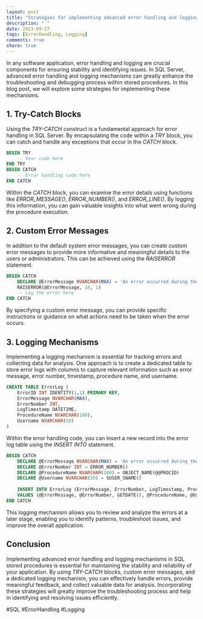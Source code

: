 ```yaml
---
layout: post
title: "Strategies for implementing advanced error handling and logging mechanisms in SQL stored procedures"
description: " "
date: 2023-09-27
tags: [ErrorHandling, Logging]
comments: true
share: true
---
```


In any software application, error handling and logging are crucial components for ensuring stability and identifying issues. In SQL Server, advanced error handling and logging mechanisms can greatly enhance the troubleshooting and debugging process within stored procedures. In this blog post, we will explore some strategies for implementing these mechanisms.

## 1. Try-Catch Blocks
Using the *TRY-CATCH* construct is a fundamental approach for error handling in SQL Server. By encapsulating the code within a *TRY* block, you can catch and handle any exceptions that occur in the *CATCH* block.

```sql
BEGIN TRY
    -- Your code here
END TRY
BEGIN CATCH
    -- Error handling code here
END CATCH
```

Within the *CATCH* block, you can examine the error details using functions like *ERROR_MESSAGE()*, *ERROR_NUMBER()*, and *ERROR_LINE()*. By logging this information, you can gain valuable insights into what went wrong during the procedure execution.

## 2. Custom Error Messages
In addition to the default system error messages, you can create custom error messages to provide more informative and meaningful details to the users or administrators. This can be achieved using the *RAISERROR* statement.

```sql
BEGIN CATCH
    DECLARE @ErrorMessage NVARCHAR(MAX) = 'An error occurred during the execution.'
    RAISERROR(@ErrorMessage, 16, 1)
    -- Log the error here
END CATCH
```

By specifying a custom error message, you can provide specific instructions or guidance on what actions need to be taken when the error occurs.

## 3. Logging Mechanisms
Implementing a logging mechanism is essential for tracking errors and collecting data for analysis. One approach is to create a dedicated table to store error logs with columns to capture relevant information such as error message, error number, timestamp, procedure name, and username.

```sql
CREATE TABLE ErrorLog (
    ErrorID INT IDENTITY(1,1) PRIMARY KEY,
    ErrorMessage NVARCHAR(MAX),
    ErrorNumber INT,
    LogTimestamp DATETIME,
    ProcedureName NVARCHAR(100),
    Username NVARCHAR(50)
)
```

Within the error handling code, you can insert a new record into the error log table using the *INSERT INTO* statement.

```sql
BEGIN CATCH
    DECLARE @ErrorMessage NVARCHAR(MAX) = 'An error occurred during the execution.'
    DECLARE @ErrorNumber INT = ERROR_NUMBER()
    DECLARE @ProcedureName NVARCHAR(100) = OBJECT_NAME(@@PROCID)
    DECLARE @Username NVARCHAR(50) = SUSER_SNAME()
    
    INSERT INTO ErrorLog (ErrorMessage, ErrorNumber, LogTimestamp, ProcedureName, Username)
    VALUES (@ErrorMessage, @ErrorNumber, GETDATE(), @ProcedureName, @Username)
END CATCH
```

This logging mechanism allows you to review and analyze the errors at a later stage, enabling you to identify patterns, troubleshoot issues, and improve the overall application.

## Conclusion
Implementing advanced error handling and logging mechanisms in SQL stored procedures is essential for maintaining the stability and reliability of your application. By using *TRY-CATCH* blocks, custom error messages, and a dedicated logging mechanism, you can effectively handle errors, provide meaningful feedback, and collect valuable data for analysis. Incorporating these strategies will greatly improve the troubleshooting process and help in identifying and resolving issues efficiently.

#SQL #ErrorHandling #Logging